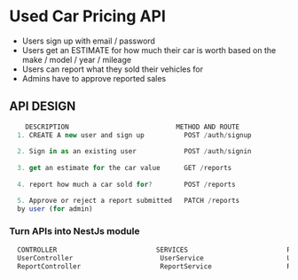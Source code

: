 # Used Car Pricing API

- Users sign up with email / password
- Users get an ESTIMATE for how much their car is worth based on the make / model / year / mileage
- Users can report what they sold their vehicles for
- Admins have to approve reported sales

## API DESIGN

```js
    DESCRIPTION                           METHOD AND ROUTE                     BODY AND QUERY STRING
  1. CREATE A new user and sign up          POST /auth/signup                  body {email, password}
  
  2. Sign in as an existing user            POST /auth/signin                  body {email, password}                  
  
  3. get an estimate for the car value      GET /reports                       query string - make, model, year, mileage, longitude, latitude...
  
  4. report how much a car sold for?        POST /reports                       body - {make, model,......}

  5. Approve or reject a report submitted   PATCH /reports                      BODY - {approved: boolean} 
  by user (for admin)
```

### Turn APIs into NestJs module 

```js 
  CONTROLLER                         SERVICES                         REPOSITORIES
  UserController                      UserService                     UserRepositories         => UserModule 
  ReportController                    ReportService                   ReportRepositories       => Report Module
``` 